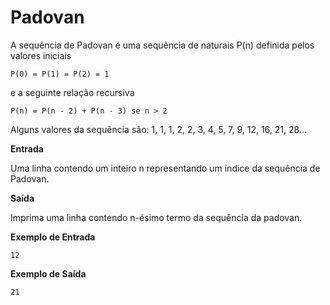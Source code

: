# Padovan

A sequência de Padovan é uma sequência de naturais P(n) definida pelos valores iniciais

`P(0) = P(1) = P(2) = 1`

e a seguinte relação recursiva

`P(n) = P(n - 2) + P(n - 3) se n > 2`

Alguns valores da sequência são: 1, 1, 1, 2, 2, 3, 4, 5, 7, 9, 12, 16, 21, 28...

**Entrada**

Uma linha contendo um inteiro n representando um índice da sequência de Padovan.

**Saída**

Imprima uma linha contendo n-ésimo termo da sequência da padovan.

**Exemplo de Entrada**
```
12
```

**Exemplo de Saída**
```
21
```


